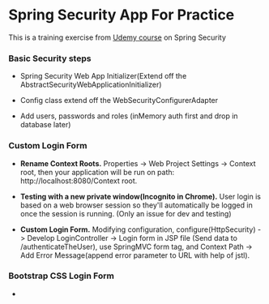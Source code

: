 # Spring Security App For Practice
This is a training exercise from [Udemy course](https://www.udemy.com/course/spring-hibernate-tutorial/) on Spring Security

### Basic Security steps

- Spring Security Web App Initializer(Extend off the AbstractSecurityWebApplicationInitializer)

- Config class extend off the WebSecurityConfigurerAdapter

- Add users, passwords and roles (inMemory auth first and drop in database later)

### Custom Login Form 

- **Rename Context Roots.** Properties -> Web Project Settings -> Context root, then your application will be run on path: http://localhost:8080/Context root.

- **Testing with a new private window(Incognito in Chrome).** User login is based on a web browser session so they'll automatically be logged in once the session is running. (Only an issue for dev and testing)

- **Custom Login Form.** Modifying configuration, configure(HttpSecurity) -> Develop LoginController -> Login form in JSP file (Send data to /authenticateTheUser), use SpringMVC form tag, and Context Path -> Add Error Message(append error parameter to URL with help of jstl).

### Bootstrap CSS Login Form

- 
